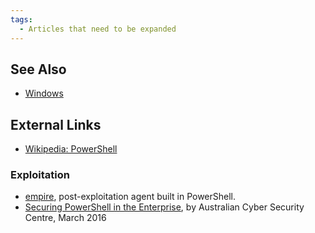 ```yaml
---
tags:
  - Articles that need to be expanded
---
```

## See Also

- [Windows](windows.md)

## External Links

- [Wikipedia: PowerShell](https://en.wikipedia.org/wiki/Windows_PowerShell)

### Exploitation

- [empire](https://github.com/EmpireProject/Empire), post-exploitation agent
  built in PowerShell.
- [Securing PowerShell in the Enterprise](http://www.asd.gov.au/publications/protect/Securing_PowerShell.pdf),
  by Australian Cyber Security Centre, March 2016
